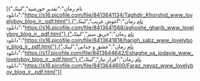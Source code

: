 [{"نام رمان":"تقدیر خورشید","لینک دانلود":"https://s16.picofile.com/file/8413641134/Taghdir_Khorshid_www_lovelyboy_blog_ir_.pdf.html"},{"نام رمان":"آغوش غریب","لینک دانلود":"https://s16.picofile.com/file/8413641568/aghoshe_gharib_www_lovelyboy_blog_ir_.pdf.html"},{"نام رمان":"حریق سبز","لینک دانلود":"https://s16.picofile.com/file/8413641818/harigh_sabz_www_lovelyboy_blog_ir_.pdf.html"},{"نام رمان":"عشق و جدایی","لینک دانلود":"https://s17.picofile.com/file/8413644642/Eshaghe_va_jodayie_www_lovelyboy_blog_ir_.pdf.html"},{"نام رمان":"فراز نیاز","لینک دانلود":"https://s16.picofile.com/file/8413644600/Faraz_neyaz_www_lovelyboy_blog_ir_.pdf.html"}]